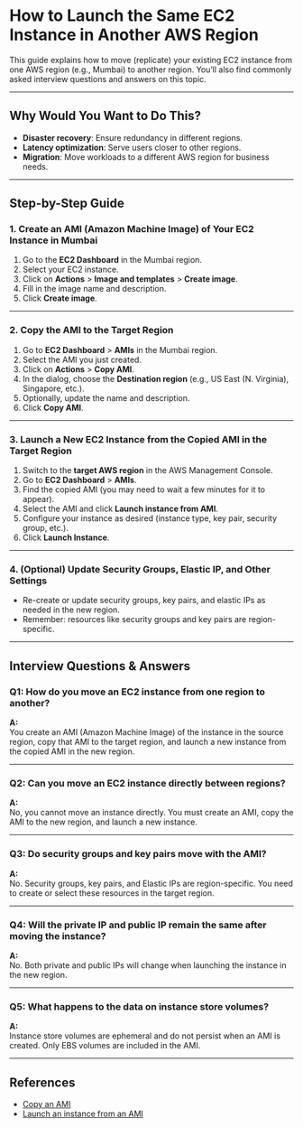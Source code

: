 # How to Launch the Same EC2 Instance in Another AWS Region

This guide explains how to move (replicate) your existing EC2 instance from one AWS region (e.g., Mumbai) to another region. You’ll also find commonly asked interview questions and answers on this topic.

---

## Why Would You Want to Do This?
- **Disaster recovery**: Ensure redundancy in different regions.
- **Latency optimization**: Serve users closer to other regions.
- **Migration**: Move workloads to a different AWS region for business needs.

---

## Step-by-Step Guide

### 1. Create an AMI (Amazon Machine Image) of Your EC2 Instance in Mumbai

1. Go to the **EC2 Dashboard** in the Mumbai region.
2. Select your EC2 instance.
3. Click on **Actions** > **Image and templates** > **Create image**.
4. Fill in the image name and description.
5. Click **Create image**.

---

### 2. Copy the AMI to the Target Region

1. Go to **EC2 Dashboard** > **AMIs** in the Mumbai region.
2. Select the AMI you just created.
3. Click on **Actions** > **Copy AMI**.
4. In the dialog, choose the **Destination region** (e.g., US East (N. Virginia), Singapore, etc.).
5. Optionally, update the name and description.
6. Click **Copy AMI**.

---

### 3. Launch a New EC2 Instance from the Copied AMI in the Target Region

1. Switch to the **target AWS region** in the AWS Management Console.
2. Go to **EC2 Dashboard** > **AMIs**.
3. Find the copied AMI (you may need to wait a few minutes for it to appear).
4. Select the AMI and click **Launch instance from AMI**.
5. Configure your instance as desired (instance type, key pair, security group, etc.).
6. Click **Launch Instance**.

---

### 4. (Optional) Update Security Groups, Elastic IP, and Other Settings

- Re-create or update security groups, key pairs, and elastic IPs as needed in the new region.
- Remember: resources like security groups and key pairs are region-specific.

---

## Interview Questions & Answers

### Q1: How do you move an EC2 instance from one region to another?
**A:**  
You create an AMI (Amazon Machine Image) of the instance in the source region, copy that AMI to the target region, and launch a new instance from the copied AMI in the new region.

---

### Q2: Can you move an EC2 instance directly between regions?
**A:**  
No, you cannot move an instance directly. You must create an AMI, copy the AMI to the new region, and launch a new instance.

---

### Q3: Do security groups and key pairs move with the AMI?
**A:**  
No. Security groups, key pairs, and Elastic IPs are region-specific. You need to create or select these resources in the target region.

---

### Q4: Will the private IP and public IP remain the same after moving the instance?
**A:**  
No. Both private and public IPs will change when launching the instance in the new region.

---

### Q5: What happens to the data on instance store volumes?
**A:**  
Instance store volumes are ephemeral and do not persist when an AMI is created. Only EBS volumes are included in the AMI.

---

## References

- [Copy an AMI](https://docs.aws.amazon.com/AWSEC2/latest/UserGuide/CopyingAMIs.html)
- [Launch an instance from an AMI](https://docs.aws.amazon.com/AWSEC2/latest/UserGuide/launching-instance.html)